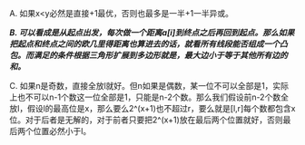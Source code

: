 A. 如果x<y必然是直接+1最优，否则也最多是一半+1一半异或。

***B. 可以看成是从起点出发，每次做一个距离a[i]到终点之后再回到起点。那么如果把起点和终点之间的欧几里得距离也算进去的话，就看所有线段能否组成一个凸包。而满足的条件根据三角形扩展到多边形就是，最大边小于等于其他所有边的和。***

C. 如果n是奇数，直接全放l就好。但n如果是偶数，某一位不可以全部是1，实际上也不可以n-1个数这一位全部是1，只能是n-2个数。那么我们假设前n-2个数全放l，假设l的最高位是x，那么要么2^(x+1)也不超过r，要么就是[l,r]每个数都包含x位。对于后者是无解的，对于前者只要把2^(x+1)放在最后两个位置就好，否则最后两个位置必然小于l。
